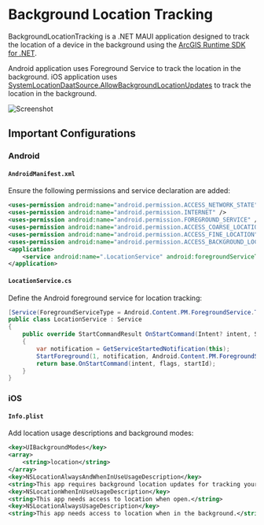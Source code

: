 # Background Location Tracking

BackgroundLocationTracking is a .NET MAUI application designed to track the location of a device in the background using the [ArcGIS Runtime SDK for .NET](https://developers.arcgis.com/net/).

Android application uses Foreground Service to track the location in the background. iOS application uses [SystemLocationDaatSource.AllowBackgroundLocationUpdates](https://developers.arcgis.com/net/api-reference/api/ios/Esri.ArcGISRuntime/Esri.ArcGISRuntime.Location.SystemLocationDataSource.AllowsBackgroundLocationUpdates.html) to track the location in the background.


![Screenshot](https://github.com/user-attachments/assets/1d8d251f-5b03-44d0-9d15-dadf54983e70)

## Important Configurations

### Android

#### `AndroidManifest.xml`

Ensure the following permissions and service declaration are added:
```xml
<uses-permission android:name="android.permission.ACCESS_NETWORK_STATE" />
<uses-permission android:name="android.permission.INTERNET" />
<uses-permission android:name="android.permission.FOREGROUND_SERVICE" />
<uses-permission android:name="android.permission.ACCESS_COARSE_LOCATION" />
<uses-permission android:name="android.permission.ACCESS_FINE_LOCATION" />
<uses-permission android:name="android.permission.ACCESS_BACKGROUND_LOCATION" />
<application>
    <service android:name=".LocationService" android:foregroundServiceType="location" />
</application>
```

#### `LocationService.cs`

Define the Android foreground service for location tracking:
```C#
[Service(ForegroundServiceType = Android.Content.PM.ForegroundService.TypeLocation)]
public class LocationService : Service
{
    public override StartCommandResult OnStartCommand(Intent? intent, StartCommandFlags flags, int startId)
    {
        var notification = GetServiceStartedNotification(this);
        StartForeground(1, notification, Android.Content.PM.ForegroundService.TypeLocation);
        return base.OnStartCommand(intent, flags, startId);
    }
}
```


### iOS

#### `Info.plist`

Add location usage descriptions and background modes:

```xml
<key>UIBackgroundModes</key>
<array>
    <string>location</string>
</array>
<key>NSLocationAlwaysAndWhenInUseUsageDescription</key>
<string>This app requires background location updates for tracking your position.</string>
<key>NSLocationWhenInUseUsageDescription</key>
<string>This app needs access to location when open.</string>
<key>NSLocationAlwaysUsageDescription</key>
<string>This app needs access to location when in the background.</string>

```